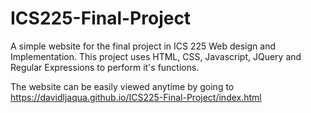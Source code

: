 # ICS225-Final-Project
A simple website for the final project in ICS 225 Web design and Implementation. This project uses HTML, CSS, Javascript, JQuery and Regular Expressions to perform it's functions.

The website can be easily viewed anytime by going to https://davidljaqua.github.io/ICS225-Final-Project/index.html
